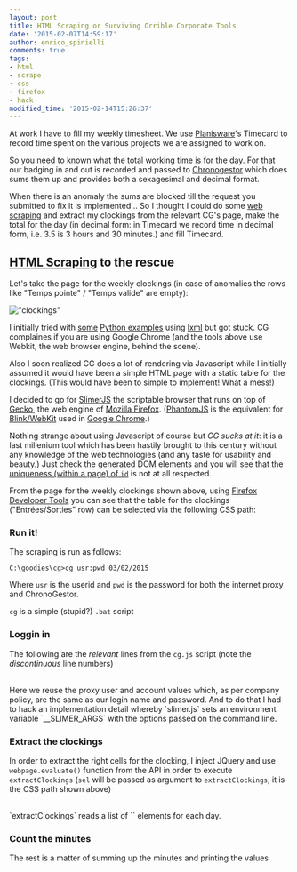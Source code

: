 ```yaml
---
layout: post
title: HTML Scraping or Surviving Orrible Corporate Tools
date: '2015-02-07T14:59:17'
author: enrico_spinielli
comments: true
tags:
- html
- scrape
- css
- firefox
- hack
modified_time: '2015-02-14T15:26:37'
---
```


At work I have to fill my weekly timesheet. We use [Planisware][opx]'s Timecard to record time spent on the various projects we are assigned to work on.

So you need to known what the total working time is for the day. For that our badging in and out is recorded and passed to [Chronogestor][cg] which does sums them up and provides both a sexagesimal and decimal format.

When there is an anomaly the sums are blocked till the request you submitted to fix it is implemented...
So I thought I could do some [web scraping][ws] and extract my clockings from the relevant CG's page, make the total for the day (in decimal form: in Timecard we record time in decimal form, i.e. 3.5 is 3 hours and 30 minutes.) and fill Timecard.


## [HTML Scraping][ws] to the rescue ##
Let's take the page for the weekly clockings (in case of anomalies the rows like "Temps pointe" / "Temps valide" are empty):

!["clockings"](http://auto.img.v4.skyrock.net/7206/74747206/pics/3180490115_1_2_jmuRu7c0.png)

I initially tried with [some](http://docs.python-guide.org/en/latest/scenarios/scrape/) [Python examples](https://impythonist.wordpress.com/2015/01/06/ultimate-guide-for-scraping-javascript-rendered-web-pages/) using [lxml][lxml] but got stuck.
CG complaines if you are using Google Chrome (and the tools above use Webkit, the web browser engine, behind the scene).

Also I soon realized CG does a lot of rendering via Javascript while I initially assumed it would have been a simple HTML page with a static table for the clockings. (This would have been to simple to implement! What a mess!)

I decided to go for [SlimerJS](http://slimerjs.org/) the scriptable browser that runs on top of [Gecko](http://en.wikipedia.org/wiki/Gecko_(software)), the web engine of [Mozilla Firefox](mozilla.org/firefox). ([PhantomJS](http://phantomjs.org/) is the equivalent for [Blink/WebKit](http://en.wikipedia.org/wiki/Blink_(layout_engine)) used in [Google Chrome](http://www.google.com/chrome).)

Nothing strange about using Javascript of course but *CG sucks at it*: it is a last millenium tool which has been hastily brought to this century without any knowledge of the web technologies (and any taste for usability and beauty.)
Just check the generated DOM elements and you will see that the [uniqueness (within a page) of `id`](http://www.w3.org/TR/html5/dom.html#the-id-attribute) is not at all respected.

From the page for the weekly clockings shown above, using [Firefox Developer Tools](https://developer.mozilla.org/en/docs/Tools) you can see that the table for the clockings ("Entrées/Sorties" row) can be selected via the following CSS path:

<code data-gist-id="aa410dbe7ff9b05b9c8f" data-gist-file="cg.js" data-gist-line="58" data-gist-hide-footer="false"></code>

### Run it! ###
The scraping is run as follows:

```console
C:\goodies\cg>cg usr:pwd 03/02/2015
```

Where `usr` is the userid and `pwd` is the password for both the internet proxy and ChronoGestor.

`cg` is a simple (stupid?) `.bat` script
<code data-gist-id="aa410dbe7ff9b05b9c8f" data-gist-file="cg.bat" data-gist-hide-footer="true"></code>


### Loggin in ###
The following are the _relevant_ lines from the `cg.js` script (note the _discontinuous_ line numbers)
<code data-gist-id="aa410dbe7ff9b05b9c8f" data-gist-file="cg.js" data-gist-line="6-16,47,54,61-63" data-gist-hide-footer="false"></code>

<br/>
Here we reuse the proxy user and account values which, as per company policy, are the same as our login name and password.
And to do that I had to hack an implementation detail whereby `slimer.js` sets an environment variable `__SLIMER_ARGS` with the options passed on the command line.

<code data-gist-id="aa410dbe7ff9b05b9c8f" data-gist-file="cg.js" data-gist-line="6-16" data-gist-hide-footer="false"></code>


### Extract the clockings ###
In order to extract the right cells for the clocking, I inject JQuery and use `webpage.evaluate()` function from the API in order to execute `extractClockings` (`sel` will be passed as argument to `extractClockings`, it is the CSS path shown above) 

<code data-gist-id="aa410dbe7ff9b05b9c8f" data-gist-file="cg.js" data-gist-line="74-76" data-gist-hide-footer="false"></code>

<br/>
`extractClockings` reads a list of `<a>` elements for each day.

<code data-gist-id="aa410dbe7ff9b05b9c8f" data-gist-file="cg.js" data-gist-line="18-42" data-gist-hide-footer="false"></code>

### Count the minutes ###
The rest is a matter of summing up the minutes and printing the values

<code data-gist-id="aa410dbe7ff9b05b9c8f" data-gist-file="cg.js" data-gist-line="78-114" data-gist-hide-footer="false"></code>


[cg]: http://www.gfi.fr/gestion-des-temps/gestion-des-temps.php "Chronogestor"
[opx]: http://en.wikipedia.org/wiki/Planisware "Planisware"
[ws]: http://en.wikipedia.org/wiki/Web_scraping "Web Scraping"
[lxml]: http://lxml.de/ "lxml"